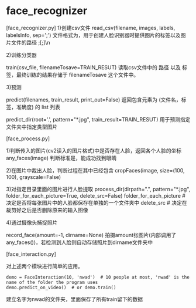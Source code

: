 # face_recognizer

[face_recognizer.py]
1)创建csv文件
read_csv(filename, images, labels, labelsInfo, sep=';')
文件格式为，用于创建人脸识别器时提供图片的标签以及图片文件的路径
<path>;<label>[;<comment>]\n  

2)训练分类器

train(csv_file, filenameTosave=TRAIN_RESUT)
读取csv文件中的 路径 以及 标签，最终训练的结果存储于 filenameTosave 这个文件中。

3)预测

predict(filenames, train_result, print_out=False)
返回包含元素为 (文件名，标签，准确度) 的 list 列表

predict_dir(root='.', pattern="*.jpg", train_result=TRAIN_RESUT)
用于预测指定文件夹中指定类型图片

[face_process.py]

1)判断传入的图片(cv2读入的图片格式)中是否存在人脸，返回各个人脸的坐标
any_faces(image)
判断标准是，能成功找到眼睛

2)在图片中裁出人脸，判断过程在其中已经包含
cropFaces(image, size=(100, 100), grayscale=False)

3)对指定目录里面的图片进行人脸提取
process_dir(dirpath=".", pattern="*.jpg", folder_for_each_picture=True, delete_src=False)
folder_for_each_picture  # 决定是否将每张图片中的人脸都保存在单独的一个文件夹中
delete_src  # 决定在裁剪好之后是否删除原来的输入图像

4)通过摄像头捕捉照片

record_face(amount=-1, dirname=None)
拍摄amount张图片(内部调用了 any_faces())，若检测到人脸则自动存储照片到dirname文件夹中

[face_interaction.py]

对上述两个模块进行简单的应用。

    demo = FaceInteraction(10, 'nwad')  # 10 people at most, 'nwad' is the name of the folder the program uses
    demo.predict_on_video()  # or demo.train()
建立名字为nwad的文件夹，里面保存了所有train留下的数据

    

